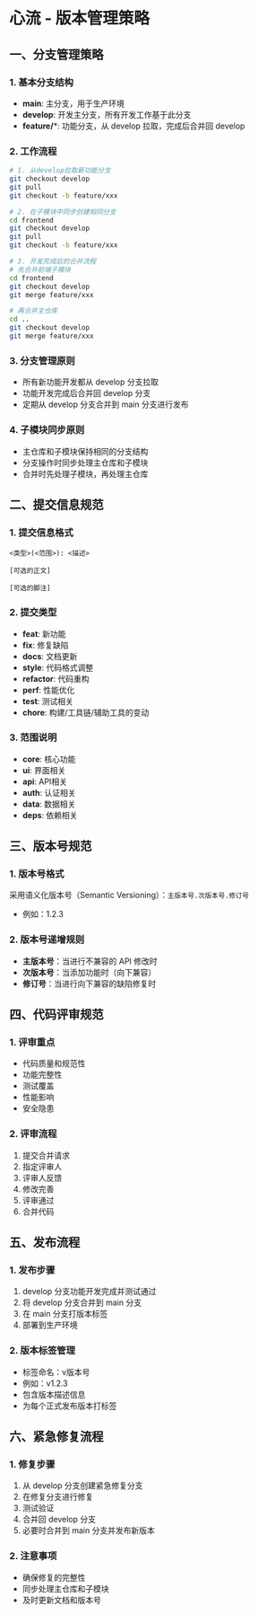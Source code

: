 # 心流 - 版本管理策略

## 一、分支管理策略

### 1. 基本分支结构
- **main**: 主分支，用于生产环境
- **develop**: 开发主分支，所有开发工作基于此分支
- **feature/***: 功能分支，从 develop 拉取，完成后合并回 develop

### 2. 工作流程
```bash
# 1. 从develop拉取新功能分支
git checkout develop
git pull
git checkout -b feature/xxx

# 2. 在子模块中同步创建相同分支
cd frontend
git checkout develop
git pull
git checkout -b feature/xxx

# 3. 开发完成后的合并流程
# 先合并前端子模块
cd frontend
git checkout develop
git merge feature/xxx

# 再合并主仓库
cd ..
git checkout develop
git merge feature/xxx
```

### 3. 分支管理原则
- 所有新功能开发都从 develop 分支拉取
- 功能开发完成后合并回 develop 分支
- 定期从 develop 分支合并到 main 分支进行发布

### 4. 子模块同步原则
- 主仓库和子模块保持相同的分支结构
- 分支操作时同步处理主仓库和子模块
- 合并时先处理子模块，再处理主仓库

## 二、提交信息规范

### 1. 提交信息格式
```
<类型>(<范围>): <描述>

[可选的正文]

[可选的脚注]
```

### 2. 提交类型
- **feat**: 新功能
- **fix**: 修复缺陷
- **docs**: 文档更新
- **style**: 代码格式调整
- **refactor**: 代码重构
- **perf**: 性能优化
- **test**: 测试相关
- **chore**: 构建/工具链/辅助工具的变动

### 3. 范围说明
- **core**: 核心功能
- **ui**: 界面相关
- **api**: API相关
- **auth**: 认证相关
- **data**: 数据相关
- **deps**: 依赖相关

## 三、版本号规范

### 1. 版本号格式
采用语义化版本号（Semantic Versioning）：`主版本号.次版本号.修订号`
- 例如：1.2.3

### 2. 版本号递增规则
- **主版本号**：当进行不兼容的 API 修改时
- **次版本号**：当添加功能时（向下兼容）
- **修订号**：当进行向下兼容的缺陷修复时

## 四、代码评审规范

### 1. 评审重点
- 代码质量和规范性
- 功能完整性
- 测试覆盖
- 性能影响
- 安全隐患

### 2. 评审流程
1. 提交合并请求
2. 指定评审人
3. 评审人反馈
4. 修改完善
5. 评审通过
6. 合并代码

## 五、发布流程

### 1. 发布步骤
1. develop 分支功能开发完成并测试通过
2. 将 develop 分支合并到 main 分支
3. 在 main 分支打版本标签
4. 部署到生产环境

### 2. 版本标签管理
- 标签命名：v版本号
- 例如：v1.2.3
- 包含版本描述信息
- 为每个正式发布版本打标签

## 六、紧急修复流程

### 1. 修复步骤
1. 从 develop 分支创建紧急修复分支
2. 在修复分支进行修复
3. 测试验证
4. 合并回 develop 分支
5. 必要时合并到 main 分支并发布新版本

### 2. 注意事项
- 确保修复的完整性
- 同步处理主仓库和子模块
- 及时更新文档和版本号